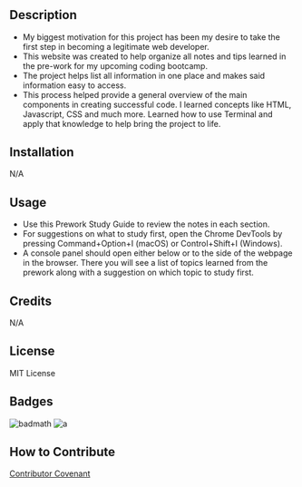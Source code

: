 # <My Very First>

## Description
- My biggest motivation for this project has been my desire to take the first step in becoming a legitimate web developer.
- This website was created to help organize all notes and tips learned in the pre-work for my upcoming coding bootcamp.
- The project helps list all information in one place and makes said information easy to access. 
- This process helped provide a general overview of the main components in creating successful code. I learned concepts like HTML, Javascript, CSS and much more. Learned how to use Terminal and apply that knowledge to help bring the project to life. 

## Installation

N/A

## Usage

- Use this Prework Study Guide to review the notes in each section. 
- For suggestions on what to study first, open the Chrome DevTools by pressing Command+Option+I (macOS) or Control+Shift+I (Windows). 
- A console panel should open either below or to the side of the webpage in the browser. There you will see a list of topics learned from the prework along with a suggestion on which topic to study first.

## Credits

N/A

## License

MIT License

## Badges

![badmath](https://img.shields.io/github/languages/top/nielsenjared/badmath)
![a](https://img.shields.io/apm/l/a)

## How to Contribute

[Contributor Covenant](https://www.contributor-covenant.org/)


